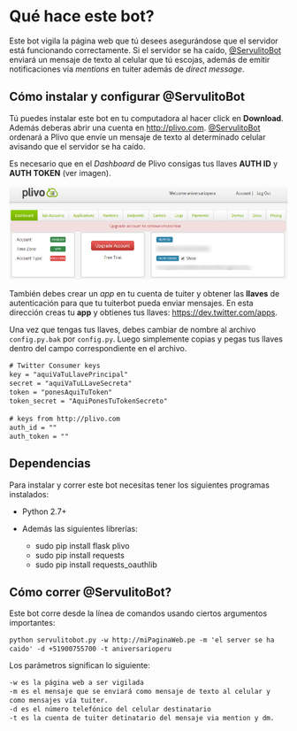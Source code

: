 # Qué hace este bot?
Este bot vigila la página web que tú desees asegurándose que el servidor está
funcionando correctamente. Si el servidor se ha caído,
[@ServulitoBot](https://twitter.com/ServulitoBot) enviará un mensaje de texto
al celular que tú escojas, además de emitir notificaciones vía *mentions* en
tuiter además de *direct message*.

## Cómo instalar y configurar @ServulitoBot
Tú puedes instalar este bot en tu computadora al hacer click en **Download**.
Además deberas abrir una cuenta en <http://plivo.com>. [@ServulitoBot](https://twitter.com/ServulitoBot)
ordenará a Plivo que envíe un mensaje de texto al determinado celular avisando
que el servidor se ha caído.

Es necesario que en el *Dashboard* de Plivo consigas tus llaves **AUTH ID** y
**AUTH TOKEN** (ver imagen).

![](plivo_keys.png)

También debes crear un *app* en tu cuenta de tuiter y obtener las **llaves** de
autenticación para que tu tuiterbot pueda enviar mensajes. En esta dirección
creas tu **app** y obtienes tus llaves: <https://dev.twitter.com/apps>.

Una vez que tengas tus llaves, debes cambiar de nombre al archivo
``config.py.bak`` por ``config.py``. Luego simplemente copias y pegas tus
llaves dentro del campo correspondiente en el archivo.

    # Twitter Consumer keys
    key = "aquiVaTuLlavePrincipal"
    secret = "aquiVaTuLLaveSecreta"
    token = "ponesAquiTuToken"
    token_secret = "AquiPonesTuTokenSecreto"

    # keys from http://plivo.com
    auth_id = ""
    auth_token = ""


## Dependencias
Para instalar y correr este bot necesitas tener los siguientes programas
instalados:

* Python 2.7+
* Además las siguientes librerías:
    
    * sudo pip install flask plivo
    * sudo pip install requests
    * sudo pip install requests_oauthlib

## Cómo correr @ServulitoBot?
Este bot corre desde la línea de comandos usando ciertos argumentos
importantes:

    python servulitobot.py -w http://miPaginaWeb.pe -m 'el server se ha caido' -d +51900755700 -t aniversarioperu

Los parámetros significan lo siguiente:

    -w es la página web a ser vigilada
    -m es el mensaje que se enviará como mensaje de texto al celular y como mensajes vía tuiter.
    -d es el número telefónico del celular destinatario
    -t es la cuenta de tuiter detinatario del mensaje via mention y dm.


